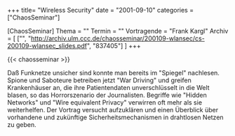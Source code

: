 +++
title= "Wireless Security"
date = "2001-09-10"
categories = ["ChaosSeminar"]

[ChaosSeminar]
Thema = ""
Termin = ""
Vortragende = "Frank Kargl"
Archiv = [
	["", "http://archiv.ulm.ccc.de/chaosseminar/200109-wlansec/cs-200109-wlansec_slides.pdf", "837405"]
	]
+++

{{< chaosseminar >}}

Daß Funknetze unsicher sind konnte man bereits im "Spiegel" nachlesen. Spione und Saboteure betreiben jetzt "War Driving" und greifen Krankenhäuser an, die ihre Patientendaten unverschlüsselt in die Welt blasen, so das Horrorszenario der Journalisten. Begriffe wie "Hidden Networks" und "Wire equivalent Privacy" verwirren oft mehr als sie weiterhelfen. Der Vortrag versucht aufzuklären und einen Überblick über vorhandene und zukünftige Sicherheitsmechanismen in drahtlosen Netzen zu geben.
